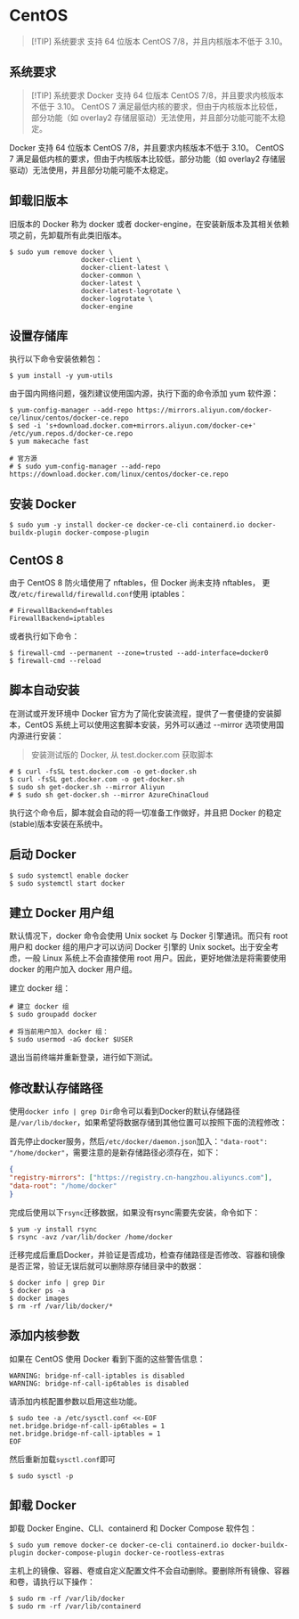 # CentOS
> [!TIP] 系统要求
> 支持 64 位版本 CentOS 7/8，并且内核版本不低于 3.10。

## 系统要求
> [!TIP] 系统要求
> Docker 支持 64 位版本 CentOS 7/8，并且要求内核版本不低于 3.10。 CentOS 7 满足最低内核的要求，但由于内核版本比较低，部分功能（如 overlay2 存储层驱动）无法使用，并且部分功能可能不太稳定。

Docker 支持 64 位版本 CentOS 7/8，并且要求内核版本不低于 3.10。 CentOS 7 满足最低内核的要求，但由于内核版本比较低，部分功能（如 overlay2 存储层驱动）无法使用，并且部分功能可能不太稳定。

## 卸载旧版本
旧版本的 Docker 称为 docker 或者 docker-engine，在安装新版本及其相关依赖项之前，先卸载所有此类旧版本。

```shell
$ sudo yum remove docker \
                  docker-client \
                  docker-client-latest \
                  docker-common \
                  docker-latest \
                  docker-latest-logrotate \
                  docker-logrotate \
                  docker-engine
```

## 设置存储库
执行以下命令安装依赖包：
```shell
$ yum install -y yum-utils
```

由于国内网络问题，强烈建议使用国内源，执行下面的命令添加 yum 软件源：
```shell
$ yum-config-manager --add-repo https://mirrors.aliyun.com/docker-ce/linux/centos/docker-ce.repo
$ sed -i 's+download.docker.com+mirrors.aliyun.com/docker-ce+' /etc/yum.repos.d/docker-ce.repo
$ yum makecache fast

# 官方源
# $ sudo yum-config-manager --add-repo https://download.docker.com/linux/centos/docker-ce.repo
```

## 安装 Docker
```shell
$ sudo yum -y install docker-ce docker-ce-cli containerd.io docker-buildx-plugin docker-compose-plugin
```

## CentOS 8
由于 CentOS 8 防火墙使用了 nftables，但 Docker 尚未支持 nftables， 更改`/etc/firewalld/firewalld.conf`使用 iptables：
```shell
# FirewallBackend=nftables
FirewallBackend=iptables
```
或者执行如下命令：
```shell
$ firewall-cmd --permanent --zone=trusted --add-interface=docker0
$ firewall-cmd --reload
```

## 脚本自动安装
在测试或开发环境中 Docker 官方为了简化安装流程，提供了一套便捷的安装脚本，CentOS 系统上可以使用这套脚本安装，另外可以通过 --mirror 选项使用国内源进行安装：
> 安装测试版的 Docker, 从 test.docker.com 获取脚本
```shell
# $ curl -fsSL test.docker.com -o get-docker.sh
$ curl -fsSL get.docker.com -o get-docker.sh
$ sudo sh get-docker.sh --mirror Aliyun
# $ sudo sh get-docker.sh --mirror AzureChinaCloud
```
执行这个命令后，脚本就会自动的将一切准备工作做好，并且把 Docker 的稳定(stable)版本安装在系统中。

## 启动 Docker
```shell
$ sudo systemctl enable docker
$ sudo systemctl start docker
```

## 建立 Docker 用户组
默认情况下，docker 命令会使用 Unix socket 与 Docker 引擎通讯。而只有 root 用户和 docker 组的用户才可以访问 Docker 引擎的 Unix socket。出于安全考虑，一般 Linux 系统上不会直接使用 root 用户。因此，更好地做法是将需要使用 docker 的用户加入 docker 用户组。

建立 docker 组：
```shell
# 建立 docker 组
$ sudo groupadd docker

# 将当前用户加入 docker 组：
$ sudo usermod -aG docker $USER
```
退出当前终端并重新登录，进行如下测试。

## 修改默认存储路径
使用`docker info | grep Dir`命令可以看到Docker的默认存储路径是`/var/lib/docker`，如果希望将数据存储到其他位置可以按照下面的流程修改：


首先停止docker服务，然后`/etc/docker/daemon.json`加入：`"data-root": "/home/docker"`，需要注意的是新存储路径必须存在，如下：

```json
{  
"registry-mirrors": ["https://registry.cn-hangzhou.aliyuncs.com"],
"data-root": "/home/docker"  
}
```
完成后使用以下`rsync`迁移数据，如果没有rsync需要先安装，命令如下：
```shell
$ yum -y install rsync
$ rsync -avz /var/lib/docker /home/docker
```

迁移完成后重启Docker，并验证是否成功，检查存储路径是否修改、容器和镜像是否正常，验证无误后就可以删除原存储目录中的数据：
```shell
$ docker info | grep Dir
$ docker ps -a
$ docker images
$ rm -rf /var/lib/docker/*
```

## 添加内核参数
如果在 CentOS 使用 Docker 看到下面的这些警告信息：
```shell
WARNING: bridge-nf-call-iptables is disabled
WARNING: bridge-nf-call-ip6tables is disabled
```
请添加内核配置参数以启用这些功能。
```shell
$ sudo tee -a /etc/sysctl.conf <<-EOF
net.bridge.bridge-nf-call-ip6tables = 1
net.bridge.bridge-nf-call-iptables = 1
EOF
```
然后重新加载`sysctl.conf`即可
```shell
$ sudo sysctl -p
```

## 卸载 Docker
卸载 Docker Engine、CLI、containerd 和 Docker Compose 软件包：
```shell
$ sudo yum remove docker-ce docker-ce-cli containerd.io docker-buildx-plugin docker-compose-plugin docker-ce-rootless-extras
```
主机上的镜像、容器、卷或自定义配置文件不会自动删除。要删除所有镜像、容器和卷，请执行以下操作：
```shell
$ sudo rm -rf /var/lib/docker
$ sudo rm -rf /var/lib/containerd
```


<!-- ## 前提条件

安装Docker需要满足系统版本最低为Centos7，Linux内核为3.8以上，可以使用以下命令查看是否符合：

```shell
$ cat /etc/redhat-release
CentOS Linux release 7.9.2009 (Core)
$ uname -r
3.10.0-1160.el7.x86_64
```

## 设置存储库
由于Docker官方提供的yum仓库在国外，受网络限制比较大，这里使用的是阿里云提供的yum仓库。
```shell
$ yum install -y yum-utils
$ yum-config-manager --add-repo https://mirrors.aliyun.com/docker-ce/linux/centos/docker-ce.repo
$ sed -i 's+download.docker.com+mirrors.aliyun.com/docker-ce+' /etc/yum.repos.d/docker-ce.repo
$ yum makecache fast
```

## 安装Docker
添加yum仓库后就可以执行`yum install`命令安装了。
>安装Docker最新版本命令：

```shell
$ yum -y install docker-ce
```
>安装指定版本命令:
```shell
# 查看可选版本
$ yum list docker-ce.x86_64 --showduplicates | sort -r
# 安装指定版本
$ yum -y install docker-ce-[VERSION]
```

## 启动Docker

```shell
$ systemctl enable docker --now
```

## 镜像加速

阿里云加速器(点击管理控制台 -> 登录账号(淘宝账号) -> 左侧镜像工具 -> 镜像加速器 -> 复制加速器地址)

由于默认的镜像下载源是在国外，镜像下载速度会比较慢，所以这里更改一下镜像源提高镜像拉取速度。这里提供几个常用的镜像下载地址,也可以使用阿里云的镜像加速器，个人可以免费使用。
>腾讯云 docker hub 镜像
>https://mirror.ccs.tencentyun.com
>DaoCloud 镜像
>https://docker.m.daocloud.io
>阿里云 docker hub 镜像
>https://registry.cn-hangzhou.aliyuncs.com


在Docker的配置文件`/etc/docker/daemon.json`添加以下内容：

```shell
$ tee /etc/docker/daemon.json <<-'EOF'
{  
"registry-mirrors": ["https://registry.cn-hangzhou.aliyuncs.com"]
}
EOF
```
修改后载入配置并重启Docker服务

## 修改Docker默认存储路径

使用`docker info | grep Dir`命令可以看到Docker的默认存储路径是`/var/lib/docker`，如果希望将数据存储到其他位置可以按照下面的流程修改：


首先停止docker服务，然后`/etc/docker/daemon.json`加入：`"data-root": "/home/docker"`，需要注意的是新存储路径必须存在，如下：

```json
{  
"registry-mirrors": ["https://registry.cn-hangzhou.aliyuncs.com"],
"data-root": "/home/docker"  
}
```
完成后使用以下`rsync`迁移数据，如果没有rsync需要先安装，命令如下：
```shell
$ yum -y install rsync
$ rsync -avz /var/lib/docker /home/docker
```

迁移完成后重启Docker，并验证是否成功，检查存储路径是否修改、容器和镜像是否正常，验证无误后就可以删除原存储目录中的数据：
```shell
$ docker info | grep Dir
$ docker ps -a
$ docker images
$ rm -rf /var/lib/docker/*
```

## 安装Docker Compose
Docker Compose是一个可以定义和运行多容器的工具，可以通过yum或二进制文件安装，点击二进[Docker Compose](https://github.com/docker/compose/releases)下载二进制文件。
>yum安装
```shell
$ yum install -y docker-compose-plugin
$ docker-compose version
Docker Compose version v2.23.3
```

>二进制文件安装
```shell
$ curl -L https://github.com/docker/compose/releases/download/2.23.3/docker-compose-`uname -s`-`uname -m` -o /usr/local/bin/docker-compose
$ chmod +x /usr/local/bin/docker-compose
$ docker-compose version
Docker Compose version v2.23.3
```

## 卸载Docker

```shell
$ yum -y remove docker \
                  docker-client \
                  docker-client-latest \
                  docker-common \
                  docker-latest \
                  docker-latest-logrotate \
                  docker-logrotate \
                  docker-engine

$ rm -rf /var/lib/docker/*
``` -->
